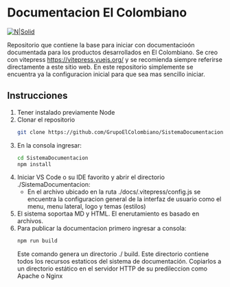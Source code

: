 # Documentacion El Colombiano

[![N|Solid](https://docs.elcolombiano.com/especial/cabezote/LogoEC.svg)](https://nodesource.com/products/nsolid)

Repositorio que contiene la base para iniciar con documentacioón documentada para los productos desarrollados en El Colombiano. Se creo con vitepress https://vitepress.vuejs.org/ y se recomienda siempre referirse directamente a este sitio web. En este repositorio simplemente se encuentra ya la configuracion inicial para que sea mas sencillo iniciar.

## Instrucciones
1. Tener instalado previamente Node
2. Clonar el repositorio
    ```bash
    git clone https://github.com/GrupoElColombiano/SistemaDocumentacion.git
    ```
3. En la consola ingresar:
    ```bash
    cd SistemaDocumentacion
    npm install
    ```
4. Iniciar VS Code o su IDE favorito y abrir el directorio ./SistemaDocumentacion:
    - En el archivo ubicado en la ruta ./docs/.vitepress/config.js se encuentra la configuracion general de la interfaz de usuario como el menu, menu lateral, logo y temas (estilos)
5. El sistema soportaa MD y HTML. El enerutamiento es basado en archivos.
6. Para publicar la documentacion primero ingresar a consola:
    ```bash
    npm run build
    ```
    Este comando genera un directorio ./ build. Este directorio contiene todos los recursos estaticos del sistema de documentación. Copiarlos a un directorio estático en el servidor HTTP de su predileccion como Apache o Nginx
